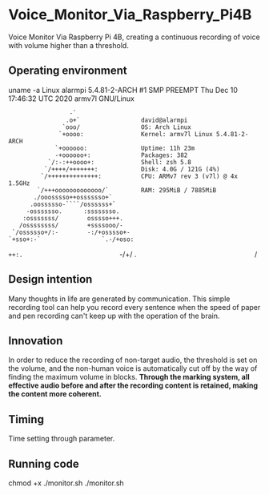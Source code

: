 # Voice_Monitor_Via_Raspberry_Pi4B
Voice Monitor Via Raspberry Pi 4B, creating a continuous recording of voice with volume higher than a threshold.

## Operating environment

uname -a
Linux alarmpi 5.4.81-2-ARCH #1 SMP PREEMPT Thu Dec 10 17:46:32 UTC 2020 armv7l GNU/Linux

                     -`                 
                    .o+`                 david@alarmpi
                   `ooo/                 OS: Arch Linux 
                  `+oooo:                Kernel: armv7l Linux 5.4.81-2-ARCH
                 `+oooooo:               Uptime: 11h 23m
                 -+oooooo+:              Packages: 382
               `/:-:++oooo+:             Shell: zsh 5.8
              `/++++/+++++++:            Disk: 4.0G / 121G (4%)
             `/++++++++++++++:           CPU: ARMv7 rev 3 (v7l) @ 4x 1.5GHz
            `/+++ooooooooooooo/`         RAM: 295MiB / 7885MiB
           ./ooosssso++osssssso+`       
          .oossssso-````/ossssss+`      
         -osssssso.      :ssssssso.     
        :osssssss/        osssso+++.    
       /ossssssss/        +ssssooo/-    
     `/ossssso+/:-        -:/+osssso+-  
    `+sso+:-`                 `.-/+oso: 
   `++:.                           `-/+/
   .`                                 `/


## Design intention
Many thoughts in life are generated by communication. This simple recording tool can help you record every sentence when the speed of paper and pen recording can't keep up with the operation of the brain.

## Innovation
In order to reduce the recording of non-target audio, the threshold is set on the volume, and the non-human voice is automatically cut off by the way of finding the maximum volume in blocks. **Through the marking system, all effective audio before and after the recording content is retained, making the content more coherent.**

## Timing
Time setting through parameter.

## Running code

  chmod +x ./monitor.sh
  ./monitor.sh

